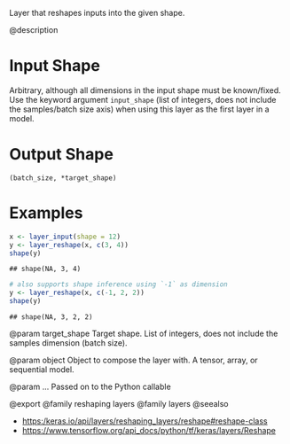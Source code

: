 Layer that reshapes inputs into the given shape.

@description

# Input Shape
Arbitrary, although all dimensions in the input shape must be
known/fixed. Use the keyword argument `input_shape` (list of integers,
does not include the samples/batch size axis) when using this layer as
the first layer in a model.

# Output Shape
`(batch_size, *target_shape)`

# Examples

```r
x <- layer_input(shape = 12)
y <- layer_reshape(x, c(3, 4))
shape(y)
```

```
## shape(NA, 3, 4)
```


```r
# also supports shape inference using `-1` as dimension
y <- layer_reshape(x, c(-1, 2, 2))
shape(y)
```

```
## shape(NA, 3, 2, 2)
```

@param target_shape
Target shape. List of integers, does not include the
samples dimension (batch size).

@param object
Object to compose the layer with. A tensor, array, or sequential model.

@param ...
Passed on to the Python callable

@export
@family reshaping layers
@family layers
@seealso
+ <https:/keras.io/api/layers/reshaping_layers/reshape#reshape-class>
+ <https://www.tensorflow.org/api_docs/python/tf/keras/layers/Reshape>

